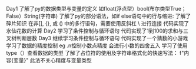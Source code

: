 Day1 
     了解了py的数据类型与变量的定义 如float(浮点型）bool(布尔类型True；False）String(字符串) 
     了解了py的部分语法，如if else语句中的行与缩进:
     了解了碎片知识 在非[], {}, 或 () 中的多行语句，需要使用反斜杠 \ 进行连接
     代码实现了水仙花数的计算
Day2
     学习了条件控制与循环语句
     代码实现了1到100的求和与三叉树判断层数
Day3
     继续学习条件控制与循环语句 代码实现了一个猜数的小游戏
     学习了数据的精度控制 eg .n控制小数点精度 会进行小数的四舍五入
     学习了使用type（）查看数据的类型
     了解了占位符的使用及字符串格式化的快速写法： f"内容{变量}" 此法不关心精度与变量类型
